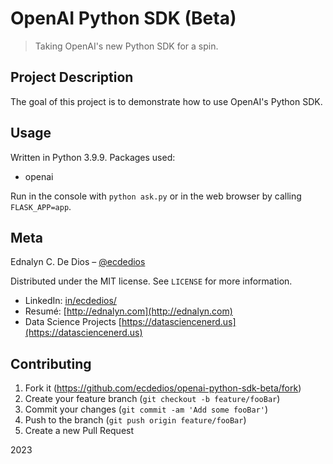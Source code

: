 # OpenAI Python SDK (Beta)

> Taking OpenAI's new Python SDK for a spin.

## Project Description

The goal of this project is to demonstrate how to use OpenAI's Python SDK.

## Usage

Written in Python 3.9.9. Packages used:

- openai

Run in the console with `python ask.py` or in the web browser by calling `FLASK_APP=app`.

## Meta

Ednalyn C. De Dios – [@ecdedios](https://github.com/ecdedios)

Distributed under the MIT license. See `LICENSE` for more information.

- LinkedIn: [in/ecdedios/](https://www.linkedin.com/in/ecdedios/)
- Resumé: [http://ednalyn.com](http://ednalyn.com)
- Data Science Projects [https://datasciencenerd.us](https://datasciencenerd.us)

## Contributing

1. Fork it (<https://github.com/ecdedios/openai-python-sdk-beta/fork>)
2. Create your feature branch (`git checkout -b feature/fooBar`)
3. Commit your changes (`git commit -am 'Add some fooBar'`)
4. Push to the branch (`git push origin feature/fooBar`)
5. Create a new Pull Request

2023
